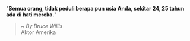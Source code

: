 "**Semua orang, tidak peduli berapa pun usia Anda, sekitar 24, 25 tahun ada di hati mereka.**"

> ~ _By Bruce Willis_  
Aktor Amerika
